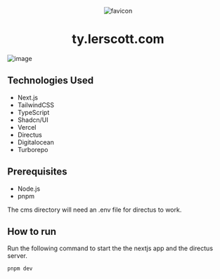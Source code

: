 <p align="center">
    <img src="https://ty.lerscott.com/favicon.ico?size=120&radius=110" alt="favicon">
</p>

<h1 align="center">
ty.lerscott.com
</h1>

![image](https://ty.lerscott.com/profile-card.png?12345)

## Technologies Used

- Next.js
- TailwindCSS
- TypeScript
- Shadcn/UI
- Vercel
- Directus
- Digitalocean
- Turborepo

## Prerequisites

- Node.js
- pnpm

The cms directory will need an .env file for directus to work.

## How to run

Run the following command to start the the nextjs app and the directus server.

```bash
pnpm dev
```
